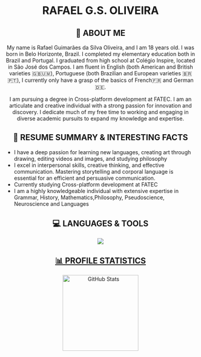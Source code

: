 <div align="center">
<h1>RAFAEL G.S. OLIVEIRA</h1>
</div>

<div align="center">
<h2>📌 ABOUT ME</h2>
</div>

<p align="center">
My name is Rafael Guimarães da Silva Oliveira, and I am 18 years old. I was born in Belo Horizonte, Brazil. I completed my elementary education both in Brazil and Portugal. I graduated from high school at Colégio Inspire, located in São José dos Campos. I am fluent in English (both American and British varieties 🇬🇧🇺🇲), Portuguese (both Brazilian and European varieties 🇧🇷🇵🇹), I currently only have a grasp of the basics of French🇫🇷 and German🇩🇪. 
</p>

<p align="center">
I am pursuing a degree in Cross-platform development at FATEC. I am an articulate and creative individual with a strong passion for innovation and discovery. I dedicate much of my free time to working and engaging in diverse academic pursuits to expand my knowledge and expertise.
</p>

<div align="center">
<h2>📄 RESUME SUMMARY & INTERESTING FACTS</h2>
</div>

<p align="center">
   <ul>
       <li>I have a deep passion for learning new languages, creating art through drawing, editing videos and images, and studying philosophy</li>
       <li>I excel in interpersonal skills, creative thinking, and effective communication. Mastering storytelling and corporal language is essential for an efficient and persuasive communication.</li>
       <li>Currently studying Cross-platform development at FATEC</li>
       <li>I am a highly knowledgeable individual with extensive expertise in Grammar, History, Mathematics,Philosophy, Pseudoscience, Neuroscience and Languages</li>
        </ul>
</p>

<div align="center">
<h2>💻 LANGUAGES & TOOLS</h2>
</div>

<p align="center">
  <a href="https://skillicons.dev">
    <img src="https://skillicons.dev/icons?i=py,vscode,html,github,bootstrap,css,figma,linux,powershell&theme=dark"
  </a>
</p>

<div align="center">
<h2>📊 PROFILE STATISTICS</h2>
</div>

<p align="center">
  <img 
    align="center" 
    alt="GitHub Stats" 
    height="200" 
    style="padding-right: 2fr;" 
    src="https://github-readme-stats.vercel.app/api?username=PatoJosefo&show_icons=true&theme=tokyonight&include_all_commits=true&locale=en" 
  />
</p>
